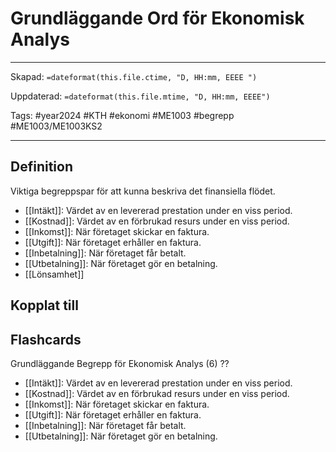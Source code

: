 # Grundläggande Ord för Ekonomisk Analys

---
Skapad: `=dateformat(this.file.ctime, "D, HH:mm, EEEE ")`

Uppdaterad: `=dateformat(this.file.mtime, "D, HH:mm, EEEE")`

Tags: #year2024 #KTH #ekonomi #ME1003 #begrepp #ME1003/ME1003KS2

---

## Definition

Viktiga begreppspar för att kunna beskriva det finansiella flödet.

- [[Intäkt]]: Värdet av en levererad prestation under en viss period.
- [[Kostnad]]: Värdet av en förbrukad resurs under en viss period.
- [[Inkomst]]: När företaget skickar en faktura.
- [[Utgift]]: När företaget erhåller en faktura.
- [[Inbetalning]]: När företaget får betalt.
- [[Utbetalning]]: När företaget gör en betalning.
- [[Lönsamhet]]

## Kopplat till

## Flashcards

Grundläggande Begrepp för Ekonomisk Analys (6)
??
- [[Intäkt]]: Värdet av en levererad prestation under en viss period.
- [[Kostnad]]: Värdet av en förbrukad resurs under en viss period.
- [[Inkomst]]: När företaget skickar en faktura.
- [[Utgift]]: När företaget erhåller en faktura.
- [[Inbetalning]]: När företaget får betalt.
- [[Utbetalning]]: När företaget gör en betalning.
<!--SR:!2024-02-25,3,252!2024-03-06,16,290-->
